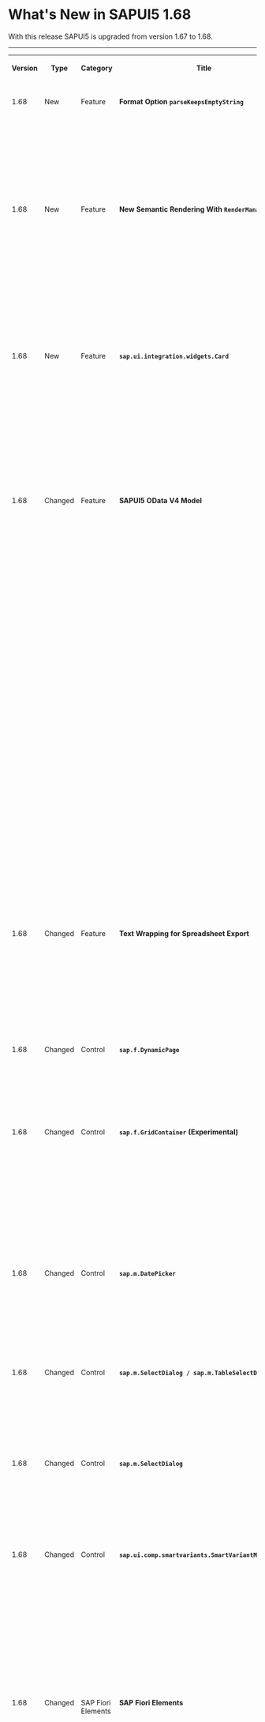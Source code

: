 <!-- loiof94bf931b5d44d4893c811a31c63dac7 -->

# What's New in SAPUI5 1.68

With this release SAPUI5 is upgraded from version 1.67 to 1.68.

****


<table>
<tr>
<th valign="top">

Version



</th>
<th valign="top">

Type



</th>
<th valign="top">

Category



</th>
<th valign="top">

Title



</th>
<th valign="top">

Description



</th>
<th valign="top">

Action



</th>
<th valign="top">

Available as of



</th>
</tr>
<tr>
<td valign="top">

1.68 



</td>
<td valign="top">

New 



</td>
<td valign="top">

Feature 



</td>
<td valign="top">

**Format Option `parseKeepsEmptyString`** 



</td>
<td valign="top">

**Format Option `parseKeepsEmptyString`**

The format option `parseKeepsEmptyString` for `sap.ui.model.odata.type.String` is now available. This format option is set to `true` by `sap.ui.model.odata.v4.AnnotationHelper.format`, this means, the changed behavior applies automatically if templating is used with `v4.AnnotationHelper.format`.

<sub>New•Feature•Info Only•1.68</sub>



</td>
<td valign="top">

Info Only



</td>
<td valign="top">

2019-07-18



</td>
</tr>
<tr>
<td valign="top">

1.68 



</td>
<td valign="top">

New 



</td>
<td valign="top">

Feature 



</td>
<td valign="top">

**New Semantic Rendering With `RenderManager`** 



</td>
<td valign="top">

**New Semantic Rendering With `RenderManager`**

The `RenderManager` class provides a new way of semantic rendering for controls. It allows for an easier and more efficient type of rendering by updating only the required parts of the DOM structure and no longer requires any plain JavaScript updates in the custom setters of the controls.

To enable this type of rendering, set the `apiVersion` property of the control renderer to *2*.

For more information, see the [API Reference](https://ui5.sap.com/#/api/sap.ui.core.RenderManager).

<sub>New•Feature•Info Only•1.68</sub>



</td>
<td valign="top">

Info Only 



</td>
<td valign="top">

2019-07-18



</td>
</tr>
<tr>
<td valign="top">

1.68 



</td>
<td valign="top">

New 



</td>
<td valign="top">

Feature 



</td>
<td valign="top">

**`sap.ui.integration.widgets.Card`** 



</td>
<td valign="top">

**`sap.ui.integration.widgets.Card`**

Using our newly developed tool - Card Explorer - you can explore and learn more about the UI Integration Cards. You can find the Card Explorer in the tool section of the Demo Kit. ![](images/card_explorer_2bcad31.png)

For more information, see [Card Explorer](https://ui5.sap.com/test-resources/sap/ui/integration/demokit/cardExplorer/index.html).

<sub>New•Feature•Info Only•1.68</sub>



</td>
<td valign="top">

Info Only 



</td>
<td valign="top">

2019-07-18



</td>
</tr>
<tr>
<td valign="top">

1.68 



</td>
<td valign="top">

Changed 



</td>
<td valign="top">

Feature 



</td>
<td valign="top">

**SAPUI5 OData V4 Model** 



</td>
<td valign="top">

**SAPUI5 OData V4 Model**

The new version of the SAPUI5 OData V4 model introduces the following features:

-   Overloads of bound functions are now supported if the same function name is used for different binding parameter types.

-   The original error or unbound message is now available as `technicalDetails.originalMessage` in the Message in the message model. This can be used to transport additional information.

-   It is now possible to use `auto-$expand/$select` with value help models by setting parameter `bAutoExpandSelect` of method `requestValueListInfo` of the `v4.ODataPropertyBinding` or the `v4.ODataMetaModel` respectively.


> ### Restriction:  
> Due to the limited feature scope of this version of the SAPUI5 OData V4 model, check that all required features are in place before developing freestyle and Fiori elements applications. Double check the detailed documentation of the features, as certain parts of a feature may be missing. While we aim to be compatible with existing controls, some controls might not work due to small incompatibilities compared to `sap.ui.model.odata.(v2.)ODataModel`, or due to missing features in the model \(such as tree binding\). This also applies to smart controls \(`sap.ui.comp` library\) that do not support the SAPUI5 OData V4 model, as well as controls such as `TreeTable` and `AnalyticalTable`, which are not supported together with the SAPUI5 OData V4 model. The interface for applications has been changed for easier and more efficient use of the model. For a summary of these changes, see [Changes Compared to OData V2 Model](../04_Essentials/changes-compared-to-odata-v2-model-abd4d7c.md).

For more information, see [OData V4 Model](../04_Essentials/odata-v4-model-5de13cf.md), the [API Reference](https://ui5.sap.com/#/api/sap.ui.model.odata.v4), and the [Samples](https://ui5.sap.com/#/entity/sap.ui.model.odata.v4.ODataModel).

<sub>Changed•Feature•Info Only•1.68</sub>



</td>
<td valign="top">

Info Only 



</td>
<td valign="top">

2019-07-18



</td>
</tr>
<tr>
<td valign="top">

1.68 



</td>
<td valign="top">

Changed 



</td>
<td valign="top">

Feature 



</td>
<td valign="top">

**Text Wrapping for Spreadsheet Export** 



</td>
<td valign="top">

**Text Wrapping for Spreadsheet Export**

If you set the new `wrap` property to `true`, the content of columns of type *text* in exported tables is automatically wrapped within a cell. If wrapping is enabled like this, line breaks within cells are transformed in compliance with the Office Open XML requirements. For more information, see [Spreadsheet Export](../04_Essentials/spreadsheet-export-2691788.md), the [API Reference](https://ui5.sap.com/#/api/sap.ui.export.Spreadsheet/overview), and the [Sample](https://ui5.sap.com/#/entity/sap.ui.export.Spreadsheet/sample/sap.ui.export.sample.formatting).

<sub>Changed•Feature•Info Only•1.68</sub>



</td>
<td valign="top">

Info Only 



</td>
<td valign="top">

2019-07-18



</td>
</tr>
<tr>
<td valign="top">

1.68 



</td>
<td valign="top">

Changed 



</td>
<td valign="top">

Control 



</td>
<td valign="top">

**`sap.f.DynamicPage`** 



</td>
<td valign="top">

**`sap.f.DynamicPage`**

You can now change the background color of the `DynamicPage` control by using the new `backgroundDesign` property.For more information, see the [API Reference](https://ui5.sap.com/#/api/sap.f.DynamicPage).

<sub>Changed•Control•Info Only•1.68</sub>



</td>
<td valign="top">

Info Only 



</td>
<td valign="top">

2019-07-18



</td>
</tr>
<tr>
<td valign="top">

1.68 



</td>
<td valign="top">

Changed 



</td>
<td valign="top">

Control 



</td>
<td valign="top">

**`sap.f.GridContainer` \(Experimental\)** 



</td>
<td valign="top">

**`sap.f.GridContainer` \(Experimental\)**

We have enhanced the drag and drop functionality. With the new version, we introduced a drop indicator that mimics the size of the dragged item and shows the potential drop position inside the grid. The indicator pushes away other grid items, showing the correct arrangement calculated by the grid’s auto-placement algorithm. The API for the enhanced drag and drop is consistent with the default drag and drop API. This allows you to configure complex behavior.For more information, see the [API Reference](https://ui5.sap.com/#/api/sap.f.GridContainer) and the [Sample](https://ui5.sap.com/#/entity/sap.f.GridContainer/sample/sap.f.sample.GridContainerDragAndDrop).

<sub>Changed•Control•Info Only•1.68</sub>



</td>
<td valign="top">

Info Only 



</td>
<td valign="top">

2019-07-18



</td>
</tr>
<tr>
<td valign="top">

1.68 



</td>
<td valign="top">

Changed 



</td>
<td valign="top">

Control 



</td>
<td valign="top">

**`sap.m.DatePicker`** 



</td>
<td valign="top">

**`sap.m.DatePicker`**

The options displayed in the picker now depend on the display format. For example, if the set `displayFormat` is `MM-y` or `yyyy`, the picker directly displays years with months or only years and the user no longer needs to select a specific day.For more information, see the [Sample](https://ui5.sap.com/#/entity/sap.m.DatePicker/sample/sap.m.sample.DatePicker).

<sub>Changed•Control•Info Only•1.68</sub>



</td>
<td valign="top">

Info Only 



</td>
<td valign="top">

2019-07-18



</td>
</tr>
<tr>
<td valign="top">

1.68 



</td>
<td valign="top">

Changed 



</td>
<td valign="top">

Control 



</td>
<td valign="top">

**`sap.m.SelectDialog / sap.m.TableSelectDialog`** 



</td>
<td valign="top">

**`sap.m.SelectDialog / sap.m.TableSelectDialog`**

Application developers can now customize the text of the confirmation button for the controls. If no specific value is set, the text of the button is set to `Select`. For more information, see the API Reference \([sap.m.SelectDialog](https://ui5.sap.com/#/api/sap.m.SelectDialog), [sap.m.TableSelectDialog](https://ui5.sap.com/#/api/sap.m.TableSelectDialog)\).

<sub>Changed•Control•Info Only•1.68</sub>



</td>
<td valign="top">

Info Only 



</td>
<td valign="top">

2019-07-18



</td>
</tr>
<tr>
<td valign="top">

1.68 



</td>
<td valign="top">

Changed 



</td>
<td valign="top">

Control 



</td>
<td valign="top">

**`sap.m.SelectDialog`** 



</td>
<td valign="top">

**`sap.m.SelectDialog`**

We have introduced a new API method called `clearSelection` that allows removing all selections from the `sap.m.SelectDialog` and its internally used list \(`sap.m.List`\). For more information, see the [API Reference](https://ui5.sap.com/#/api/sap.m.SelectDialog) and the [Samples](https://ui5.sap.com/#/entity/sap.m.SelectDialog).

<sub>Changed•Control•Info Only•1.68</sub>



</td>
<td valign="top">

Info Only 



</td>
<td valign="top">

2019-07-18



</td>
</tr>
<tr>
<td valign="top">

1.68 



</td>
<td valign="top">

Changed 



</td>
<td valign="top">

Control 



</td>
<td valign="top">

**`sap.ui.comp.smartvariants.SmartVariantManagement`** 



</td>
<td valign="top">

**`sap.ui.comp.smartvariants.SmartVariantManagement`**

The `SmartVariantManagement` control now supports asynchronous `fetchVariant` calls by returning a `Promise` object. If the `Promise` object is recognized, the control is temporarily disabled to prevent any further user interaction until `Promise` is resolved. This way, hosting apps can request an inner-app state and get a response **before** a variant is saved with the `save` event.

This behavior is supported for page variants and control variants \(for example, variant management within the `SmartTable` control\).

<sub>Changed•Control•Info Only•1.68</sub>



</td>
<td valign="top">

Info Only 



</td>
<td valign="top">

2019-07-18



</td>
</tr>
<tr>
<td valign="top">

1.68 



</td>
<td valign="top">

Changed 



</td>
<td valign="top">

SAP Fiori Elements 



</td>
<td valign="top">

**SAP Fiori Elements** 



</td>
<td valign="top">

**SAP Fiori Elements**

**List Report and Object Page**

You can now implement context-independent actions that call OData `FunctionImports` that do not require a context. That means, they do not expose a `“sap:action-for”` annotation. For more information, see [Actions](../06_SAP_Fiori_Elements/actions-cbf16c5.md).

**Object Page**

-   Users can now navigate between subobjects in edit mode. This is possible in draft and in non-draft apps.

-   Improved message handling: If there are any back end messages after activation, they will override the standard success message shown in applications.


**Analytical List Page**

ALP supports the use of avatars.

**Overview Page**

OVP supports the use of images, icons, and avatars.

For more information, see [Using Images, Initials, and Icons](../06_SAP_Fiori_Elements/using-images-initials-and-icons-5760b63.md).

<sub>Changed•SAP Fiori Elements•Info Only•1.68</sub>



</td>
<td valign="top">

Info Only 



</td>
<td valign="top">

2019-07-18



</td>
</tr>
<tr>
<td valign="top">

1.68 



</td>
<td valign="top">

Changed 



</td>
<td valign="top">

Feature 



</td>
<td valign="top">

**Demo Kit Improvements** 



</td>
<td valign="top">

**Demo Kit Improvements**

**API Reference**

To improve the visualization of borrowed *Properties*, *Aggregations*, and *Associations*, we added a checkbox that enables you to switch them on and off. Initially, the borrowed entities aren't displayed.

![](images/What_s_New_1_68_-_Borrowed_entities_checkbox_33559e6.gif)

**Web Page Title**

The web page title is now updated dynamically to reflect the currently open tab. The differentiation is between the main pages of the Demo Kit app – *Documentation*, *API Reference*, *Samples*, *Demo Apps*, and *Tools*.

<sub>Changed•Feature•Info Only•1.68</sub>



</td>
<td valign="top">

Info Only 



</td>
<td valign="top">

2019-07-18



</td>
</tr>
</table>

**Related Information**  


[What's New in SAPUI5 1.115](what-s-new-in-sapui5-1-115-409fde8.md "With this release SAPUI5 is upgraded from version 1.114 to 1.115.")

[What's New in SAPUI5 1.114](what-s-new-in-sapui5-1-114-890fce1.md "With this release SAPUI5 is upgraded from version 1.113 to 1.114.")

[What's New in SAPUI5 1.113](what-s-new-in-sapui5-1-113-a9553fe.md "With this release SAPUI5 is upgraded from version 1.112 to 1.113.")

[What's New in SAPUI5 1.112](what-s-new-in-sapui5-1-112-34afc69.md "With this release SAPUI5 is upgraded from version 1.111 to 1.112.")

[What's New in SAPUI5 1.111](what-s-new-in-sapui5-1-111-7a67837.md "With this release SAPUI5 is upgraded from version 1.110 to 1.111.")

[What's New in SAPUI5 1.110](what-s-new-in-sapui5-1-110-71a855c.md "With this release SAPUI5 is upgraded from version 1.109 to 1.110.")

[What's New in SAPUI5 1.109](what-s-new-in-sapui5-1-109-3264bd2.md "With this release SAPUI5 is upgraded from version 1.108 to 1.109.")

[What's New in SAPUI5 1.108](what-s-new-in-sapui5-1-108-66e33f0.md "With this release SAPUI5 is upgraded from version 1.107 to 1.108.")

[What's New in SAPUI5 1.107](what-s-new-in-sapui5-1-107-d4ff916.md "With this release SAPUI5 is upgraded from version 1.106 to 1.107.")

[What's New in SAPUI5 1.106](what-s-new-in-sapui5-1-106-5b497b0.md "With this release SAPUI5 is upgraded from version 1.105 to 1.106.")

[What's New in SAPUI5 1.105](what-s-new-in-sapui5-1-105-4d6c00e.md "With this release SAPUI5 is upgraded from version 1.104 to 1.105.")

[What's New in SAPUI5 1.104](what-s-new-in-sapui5-1-104-69e567c.md "With this release SAPUI5 is upgraded from version 1.103 to 1.104.")

[What's New in SAPUI5 1.103](what-s-new-in-sapui5-1-103-0e98c76.md "With this release SAPUI5 is upgraded from version 1.102 to 1.103.")

[What's New in SAPUI5 1.102](what-s-new-in-sapui5-1-102-f038c99.md "With this release SAPUI5 is upgraded from version 1.101 to 1.102.")

[What's New in SAPUI5 1.101](what-s-new-in-sapui5-1-101-7733b00.md "With this release SAPUI5 is upgraded from version 1.100 to 1.101.")

[What's New in SAPUI5 1.100](what-s-new-in-sapui5-1-100-27dec1d.md "With this release SAPUI5 is upgraded from version 1.99 to 1.100.")

[What's New in SAPUI5 1.99](what-s-new-in-sapui5-1-99-4f35848.md "With this release SAPUI5 is upgraded from version 1.98 to 1.99.")

[What's New in SAPUI5 1.98](what-s-new-in-sapui5-1-98-d9f16f2.md "With this release SAPUI5 is upgraded from version 1.97 to 1.98.")

[What's New in SAPUI5 1.97](what-s-new-in-sapui5-1-97-fa0e282.md "With this release SAPUI5 is upgraded from version 1.96 to 1.97.")

[What's New in SAPUI5 1.96](what-s-new-in-sapui5-1-96-7a9269f.md "With this release SAPUI5 is upgraded from version 1.95 to 1.96.")

[What's New in SAPUI5 1.95](what-s-new-in-sapui5-1-95-a1aea67.md "With this release SAPUI5 is upgraded from version 1.94 to 1.95.")

[What's New in SAPUI5 1.94](what-s-new-in-sapui5-1-94-c40f1e6.md "With this release SAPUI5 is upgraded from version 1.93 to 1.94.")

[What's New in SAPUI5 1.93](what-s-new-in-sapui5-1-93-f273340.md "With this release SAPUI5 is upgraded from version 1.92 to 1.93.")

[What's New in SAPUI5 1.92](what-s-new-in-sapui5-1-92-1ef345d.md "With this release SAPUI5 is upgraded from version 1.91 to 1.92.")

[What's New in SAPUI5 1.91](what-s-new-in-sapui5-1-91-0a2bd79.md "With this release SAPUI5 is upgraded from version 1.90 to 1.91.")

[What's New in SAPUI5 1.90](what-s-new-in-sapui5-1-90-91c10c2.md "With this release SAPUI5 is upgraded from version 1.89 to 1.90.")

[What's New in SAPUI5 1.89](what-s-new-in-sapui5-1-89-e56cddc.md "With this release SAPUI5 is upgraded from version 1.88 to 1.89.")

[What's New in SAPUI5 1.88](what-s-new-in-sapui5-1-88-e15a206.md "With this release SAPUI5 is upgraded from version 1.87 to 1.88.")

[What's New in SAPUI5 1.87](what-s-new-in-sapui5-1-87-b506da7.md "With this release SAPUI5 is upgraded from version 1.86 to 1.87.")

[What's New in SAPUI5 1.86](what-s-new-in-sapui5-1-86-4c1c959.md "With this release SAPUI5 is upgraded from version 1.85 to 1.86.")

[What's New in SAPUI5 1.85](what-s-new-in-sapui5-1-85-1d18eb5.md "With this release SAPUI5 is upgraded from version 1.84 to 1.85.")

[What's New in SAPUI5 1.84](what-s-new-in-sapui5-1-84-dc76640.md "With this release SAPUI5 is upgraded from version 1.82 to 1.84.")

[What's New in SAPUI5 1.82](what-s-new-in-sapui5-1-82-3a8dd13.md "With this release SAPUI5 is upgraded from version 1.81 to 1.82.")

[What's New in SAPUI5 1.81](what-s-new-in-sapui5-1-81-f5e2a21.md "With this release SAPUI5 is upgraded from version 1.80 to 1.81.")

[What's New in SAPUI5 1.80](what-s-new-in-sapui5-1-80-8cee506.md "With this release SAPUI5 is upgraded from version 1.79 to 1.80.")

[What's New in SAPUI5 1.79](what-s-new-in-sapui5-1-79-99c4cdc.md "With this release SAPUI5 is upgraded from version 1.78 to 1.79.")

[What's New in SAPUI5 1.78](what-s-new-in-sapui5-1-78-f09b63e.md "With this release SAPUI5 is upgraded from version 1.77 to 1.78.")

[What's New in SAPUI5 1.77](what-s-new-in-sapui5-1-77-c46b439.md "With this release SAPUI5 is upgraded from version 1.76 to 1.77.")

[What's New in SAPUI5 1.76](what-s-new-in-sapui5-1-76-aad03b5.md "With this release SAPUI5 is upgraded from version 1.75 to 1.76.")

[What's New in SAPUI5 1.75](what-s-new-in-sapui5-1-75-5cbb62d.md "With this release SAPUI5 is upgraded from version 1.74 to 1.75.")

[What's New in SAPUI5 1.74](what-s-new-in-sapui5-1-74-c22208a.md "With this release SAPUI5 is upgraded from version 1.73 to 1.74.")

[What's New in SAPUI5 1.73](what-s-new-in-sapui5-1-73-231dd13.md "With this release SAPUI5 is upgraded from version 1.72 to 1.73.")

[What's New in SAPUI5 1.72](what-s-new-in-sapui5-1-72-521cad9.md "With this release SAPUI5 is upgraded from version 1.71 to 1.72.")

[What's New in SAPUI5 1.71](what-s-new-in-sapui5-1-71-a93a6a3.md "With this release SAPUI5 is upgraded from version 1.70 to 1.71.")

[What's New in SAPUI5 1.70](what-s-new-in-sapui5-1-70-f073d69.md "With this release SAPUI5 is upgraded from version 1.69 to 1.70.")

[What's New in SAPUI5 1.69](what-s-new-in-sapui5-1-69-89a18bd.md "With this release SAPUI5 is upgraded from version 1.68 to 1.69.")

[What's New in SAPUI5 1.67](what-s-new-in-sapui5-1-67-a6b1472.md "With this release SAPUI5 is upgraded from version 1.66 to 1.67.")

[What's New in SAPUI5 1.66](what-s-new-in-sapui5-1-66-c9896e9.md "With this release SAPUI5 is upgraded from version 1.65 to 1.66.")

[What's New in SAPUI5 1.65](what-s-new-in-sapui5-1-65-0f5acfd.md "With this release SAPUI5 is upgraded from version 1.64 to 1.65.")

[What's New in SAPUI5 1.64](what-s-new-in-sapui5-1-64-0e30822.md "With this release SAPUI5 is upgraded from version 1.63 to 1.64.")

[What's New in SAPUI5 1.63](what-s-new-in-sapui5-1-63-e8d9da7.md "With this release SAPUI5 is upgraded from version 1.62 to 1.63.")

[What's New in SAPUI5 1.62](what-s-new-in-sapui5-1-62-771f4d5.md "With this release SAPUI5 is upgraded from version 1.61 to 1.62.")

[What's New in SAPUI5 1.61](what-s-new-in-sapui5-1-61-d991552.md "With this release SAPUI5 is upgraded from version 1.60 to 1.61.")

[What's New in SAPUI5 1.60](what-s-new-in-sapui5-1-60-5a0e1f7.md "With this release SAPUI5 is upgraded from version 1.58 to 1.60.")

[What's New in SAPUI5 1.58](what-s-new-in-sapui5-1-58-7c927aa.md "With this release SAPUI5 is upgraded from version 1.56 to 1.58.")

[What's New in SAPUI5 1.56](what-s-new-in-sapui5-1-56-108b7fd.md "With this release SAPUI5 is upgraded from version 1.54 to 1.56.")

[What's New in SAPUI5 1.54](what-s-new-in-sapui5-1-54-c838330.md "With this release SAPUI5 is upgraded from version 1.52 to 1.54.")

[What's New in SAPUI5 1.52](what-s-new-in-sapui5-1-52-849e1b6.md "With this release SAPUI5 is upgraded from version 1.50 to 1.52.")

[What's New in SAPUI5 1.50](what-s-new-in-sapui5-1-50-759e9f3.md "With this release SAPUI5 is upgraded from version 1.48 to 1.50.")

[What's New in SAPUI5 1.48](what-s-new-in-sapui5-1-48-fa1efac.md "With this release SAPUI5 is upgraded from version 1.46 to 1.48.")

[What's New in SAPUI5 1.46](what-s-new-in-sapui5-1-46-6307539.md "With this release SAPUI5 is upgraded from version 1.44 to 1.46.")

[What's New in SAPUI5 1.44](what-s-new-in-sapui5-1-44-a0cb7a0.md "With this release SAPUI5 is upgraded from version 1.42 to 1.44.")

[What's New in SAPUI5 1.42](what-s-new-in-sapui5-1-42-468b05d.md "With this release SAPUI5 is upgraded from version 1.40 to 1.42.")

[What's New in SAPUI5 1.40](what-s-new-in-sapui5-1-40-fbab50e.md "With this release SAPUI5 is upgraded from version 1.38 to 1.40.")

[What's New in SAPUI5 1.38](what-s-new-in-sapui5-1-38-f218918.md "With this release SAPUI5 is upgraded from version 1.36 to 1.38.")

